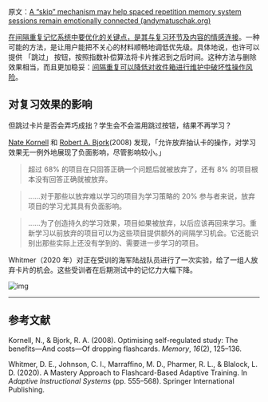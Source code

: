 原文：[A “skip” mechanism may help spaced repetition memory system sessions remain emotionally connected (andymatuschak.org)](https://notes.andymatuschak.org/z4xgge5NF7AmCJKrsghgYmzaXKcM5hM8P8vnn)

[在间隔重复记忆系统中要优化的关键点，是其与复习环节及内容的情感连接](https://notes.andymatuschak.org/z64si3kA3bkCgz3Bsr5YNWsAAQUR2pmXab63T)。一种可能的方法，是让用户能把不关心的材料顺畅地调低优先级。具体地说，也许可以提供 「跳过」 按钮，按照指数补偿算法将卡片推迟到之后时间。这种方法与删除效果相当，而且更加稳妥：[间隔重复可以降低对收件箱进行维护中破坏性操作风险](https://notes.andymatuschak.org/z7yRMBXGc81KkUwLxefodzfnnfKXx63vXzP88)。

## 对复习效果的影响

但跳过卡片是否会弄巧成拙？学生会不会滥用跳过按钮，结果不再学习？

[Nate Kornell](https://notes.andymatuschak.org/z88ihqREJVzHg3iwR7cRee4ZNevQvDYSzj7Zw) 和 [Robert A. Bjork](https://notes.andymatuschak.org/zcHyJy8EutFjUfJcEUw7sYLJ4UVTmR3NDsYS)(2008) 发现，「允许放弃抽认卡的操作，对学习效果无一例外地展现了负面影响，尽管影响较小。」

> 超过 68% 的项目在只回答正确一个问题后就被放弃了，还有 8% 的项目根本没有回答正确就被放弃。

> ......对于那些以放弃难以学习的项目为学习策略的 20% 参与者来说，放弃项目的学习尤其具有负面影响。

> ......为了创造持久的学习效果，项目如果被放弃，以后应该再回来学习。重新学习以前放弃的项目可以为这些项目提供额外的间隔学习机会。它还能识别出那些实际上还没有学到的、需要进一步学习的项目。

Whitmer（2020 年）对正在受训的海军陆战队员进行了一次实验，给了一组人放弃卡片的机会。这些受训者在后期测试中的记忆力大幅下降。

![img](https://notes.andymatuschak.org/BearImages/5540C191-0199-45FD-A22F-557B9BE98F2B-466-0000145081E3C850/ED64B610-4EE7-49D0-9727-9A3C2177C2BF.png)

------

## 参考文献

Kornell, N., & Bjork, R. A. (2008). Optimising self-regulated study: The benefits—And costs—Of dropping flashcards. *Memory*, *16*(2), 125–136.

Whitmer, D. E., Johnson, C. I., Marraffino, M. D., Pharmer, R. L., & Blalock, L. D. (2020). A Mastery Approach to Flashcard-Based Adaptive Training. In *Adaptive Instructional Systems* (pp. 555–568). Springer International Publishing.